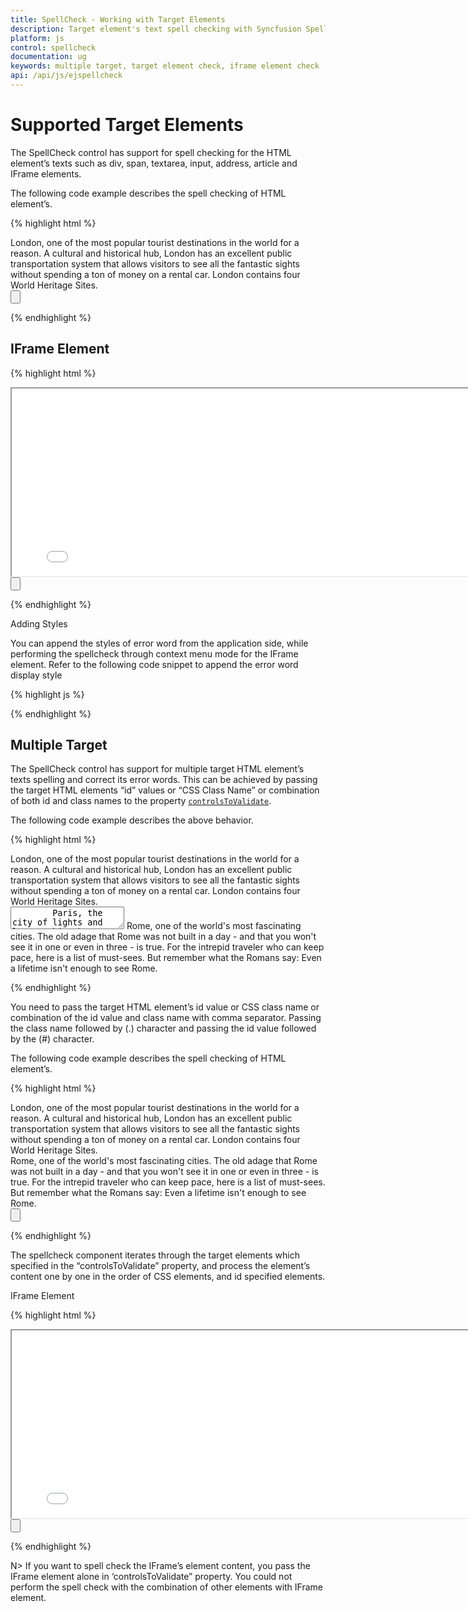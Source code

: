 ```yaml
---
title: SpellCheck - Working with Target Elements
description: Target element's text spell checking with Syncfusion SpellCheck
platform: js
control: spellcheck
documentation: ug
keywords: multiple target, target element check, iframe element check
api: /api/js/ejspellcheck
---
```


# Supported Target Elements

The SpellCheck control has support for spell checking for the HTML element’s texts such as div, span, textarea, input, address, article and IFrame elements.

The following code example describes the spell checking of HTML element’s.

{% highlight html %}

<div class="control">
        London, one of the most popular tourist destinations in the world for a reason. A cultural and historical hub, London has an excellent public transportation system that allows visitors to see all the fantastic sights without spending a ton of money on a rental car. London contains four World Heritage Sites.
</div>
<div>
        <input type="button" id="CheckSpell" />
</div>

<script>
           // Rendering the spellcheck control
           $("#SpellCheck").ejSpellCheck({
                dictionarySettings: {
                    dictionaryUrl: "http://js.syncfusion.com/demos/ejservices/api/SpellCheck/CheckWords",
                    customDictionaryUrl: "http://js.syncfusion.com/demos/ejservices/api/SpellCheck/AddToDictionary"
                }
            });
            // Rendering the button control to call the spell check method to perform spell check
            $("#CheckSpell").ejButton({
                click: "correctErrors",
                text: "Spell check"
            });
            // Perform the spell check through dialog mode
            function correctErrors() {
                var spellObj = $("#SpellCheck").data("ejSpellCheck");
                spellObj.showInDialog();
            }
            // Perform the spell check through context menu mode
            function correctErrors() {
                var spellObj = $("#SpellCheck").data("ejSpellCheck");
                spellObj.validate();
            }

</script>

{% endhighlight %}

## IFrame Element

{% highlight html %}

<iframe id="SpellCheck" src="iframesource.html" height="300" width="800"></iframe>
    
<div>
    <input type="button" id=" CheckSpell " />
</div>

<script type="text/javascript">
           // Rendering the spellcheck control
           $("#SpellCheck").ejSpellCheck({
                dictionarySettings: {
                    dictionaryUrl: "http://js.syncfusion.com/demos/ejservices/api/SpellCheck/CheckWords",
                    customDictionaryUrl: "http://js.syncfusion.com/demos/ejservices/api/SpellCheck/AddToDictionary"
                }
            });
            // Rendering the button control to call the spell check method to perform spell check
            $("#CheckSpell").ejButton({
                click: "correctErrors",
                text: "Spell check"
            });
            // Perform the spell check through dialog mode
            function correctErrors() {
                var spellObj = $("#SpellCheck").data("ejSpellCheck");
                spellObj.showInDialog();
            }
            // Perform the spell check through context menu mode
            function correctErrors() {
                var spellObj = $("#SpellCheck").data("ejSpellCheck");
                spellObj.validate();
            }
 </script>


{% endhighlight %}

Adding Styles

You can append the styles of error word from the application side, while performing the spellcheck through context menu mode for the IFrame element. Refer to the following code snippet to append the error word display style

{% highlight js %}

<script>

        var styleText = "<style type='text/css'>" +
                ".e-errorword {" +
                "background-image: url('themes/common-images/spellcheck/highlight.png'); " +
                "background-repeat: repeat-x; " +
                "background-position: bottom; } </style>"; // You can specify your own style with the error word css class name. Here e-errorword is the error word css class name
        $("#Spell").contents().find("head").append(styleText); // Here the Spell is the iFrame element Id

</script>

{% endhighlight %}


## Multiple Target

The SpellCheck control has support for multiple target HTML element’s texts spelling and correct its error words. This can be achieved by passing the target HTML elements “id” values or “CSS Class Name” or combination of both id and class names to the property [`controlsToValidate`](/api/js/ejspellcheck#members:controlstovalidate).

The following code example describes the above behavior.

{% highlight html %}

<div class="control">
        London, one of the most popular tourist destinations in the world for a reason. A cultural and historical hub, London has an excellent public transportation system that allows visitors to see all the fantastic sights without spending a ton of money on a rental car.
        London contains four World Heritage Sites.
</div>
<textarea id="control2">
        Paris, the city of lights and love - this short guide is full of ideas for how to make the most of the romanticism that oozes from every one of its beautiful corners.You couldn't possibly visit Paris without seeing the Eiffel Tower.
        Even if you do not want to visit this world famous structure, you will see its top from all over Paris.
</textarea>
<span class="control">
        Rome, one of the world's most fascinating cities. The old adage that Rome was not built in a day - and that you won't see it in one or even in three - is true. For the intrepid traveler who can keep pace, here is a list of must-sees.
        But remember what the Romans say: Even a lifetime isn't enough to see Rome.
</span>

<div id="SpellCheck"></div>

<script type="text/javascript">
        $(function () {
            $("#SpellCheck").ejSpellCheck({
                dictionarySettings: {
                    dictionaryUrl: "http://js.syncfusion.com/demos/ejservices/api/SpellCheck/CheckWords",
                    customDictionaryUrl: "http://js.syncfusion.com/demos/ejservices/api/SpellCheck/AddToDictionary"
                },
                controlsToValidate: ".control,#control2"
            });
        });
</script>

{% endhighlight %}

You need to pass the target HTML element’s id value or CSS class name or combination of the id value and class name with comma separator. Passing the class name followed by (.) character and passing the id value followed by the (#) character.

The following code example describes the spell checking of HTML element’s.

{% highlight html %}

<div class="control">
        London, one of the most popular tourist destinations in the world for a reason. A cultural and historical hub, London has an excellent public transportation system that allows visitors to see all the fantastic sights without spending a ton of money on a rental car. London contains four World Heritage Sites.
</div>
<span id="control1">
        Rome, one of the world's most fascinating cities. The old adage that Rome was not built in a day - and that you won't see it in one or even in three - is true. For the intrepid traveler who can keep pace, here is a list of must-sees.
        But remember what the Romans say: Even a lifetime isn't enough to see Rome.
</span>

<div id="SpellCheck"></div>

<div>
    <input type="button" id="CheckSpell" />
</div>

<script type="text/javascript">
    $(function () {
        $("#SpellCheck").ejSpellCheck({
            dictionarySettings: {
                dictionaryUrl: "http://js.syncfusion.com/demos/ejservices/api/SpellCheck/CheckWords",
                customDictionaryUrl: "http://js.syncfusion.com/demos/ejservices/api/SpellCheck/AddToDictionary"
            },
            controlsToValidate: ".control,#control1"
        });
        $("#CheckSpell").ejButton({
            click: "correctErrors",
            text: "Spell check"
        });
    });
    
    // Perform the spell check through dialog mode
    function correctErrors() {
        var spellObj = $("#SpellCheck").data("ejSpellCheck");
        spellObj.showInDialog();
    }
    // Perform the spell check through context menu mode
    function correctErrors() {
        var spellObj = $("#SpellCheck").data("ejSpellCheck");
        spellObj.validate();
    }
</script>

{% endhighlight %}

The spellcheck component iterates through the target elements which specified in the “controlsToValidate” property, and process the element’s content one by one in the order of CSS elements, and id specified elements.

IFrame Element

{% highlight html %}

<iframe id="Spell" src="iframesource.html" height="300" width="800"></iframe>

<div id="SpellCheck"></div>

<div>
<input type="button" id=" CheckSpell " />
</div>

<script type="text/javascript">

    // Rendering the spellcheck control
           $("#SpellCheck").ejSpellCheck({
                dictionarySettings: {
                    dictionaryUrl: "http://js.syncfusion.com/demos/ejservices/api/SpellCheck/CheckWords",
                    customDictionaryUrl: "http://js.syncfusion.com/demos/ejservices/api/SpellCheck/AddToDictionary"
                },
                controlsToValidate:"#Spell" // Here passing the IFrame element id value
            });
            // Rendering the button control to call the spell check method to perform spell check
            $("#CheckSpell").ejButton({
                click: "correctErrors",
                text: "Spell check"
            });
            // Perform the spell check through dialog mode
            function correctErrors() {
                var spellObj = $("#SpellCheck").data("ejSpellCheck");
                spellObj.showInDialog();
            }
            // Perform the spell check through context menu mode
            function correctErrors() {
                var spellObj = $("#SpellCheck").data("ejSpellCheck");
                spellObj.validate();
            }
 </script>

{% endhighlight %}

N> If you want to spell check the IFrame’s element content, you pass the IFrame element alone in ‘controlsToValidate” property. You could not perform the spell check with the combination of other elements with IFrame element.